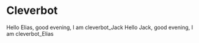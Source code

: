 # Cleverbot
Hello Elias, good evening, I am cleverbot_Jack
Hello Jack, good evening, I am cleverbot_Elias
